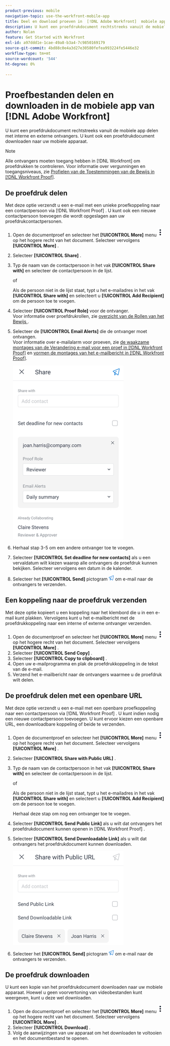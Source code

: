 ```yaml
---
product-previous: mobile
navigation-topic: use-the-workfront-mobile-app
title: Deel en download proeven in  [!DNL Adobe Workfront]  mobiele app
description: U kunt een proefdrukdocument rechtstreeks vanuit de mobiele app delen met interne en externe ontvangers. U kunt ook een proefdrukdocument downloaden naar uw mobiele apparaat.
author: Nolan
feature: Get Started with Workfront
exl-id: a97ddd1e-1cae-49a8-b3a4-7c9850169179
source-git-commit: 4bd88c0e4a3d27e30580fefea993224fe5446e32
workflow-type: tm+mt
source-wordcount: '544'
ht-degree: 0%

---
```


# Proefbestanden delen en downloaden in de mobiele app van [!DNL Adobe Workfront]

U kunt een proefdrukdocument rechtstreeks vanuit de mobiele app delen met interne en externe ontvangers. U kunt ook een proefdrukdocument downloaden naar uw mobiele apparaat.

>[!NOTE]
>
>Alle ontvangers moeten toegang hebben in [!DNL Workfront] om proefdrukken te controleren. Voor informatie over vergunningen en toegangsniveaus, zie [&#x200B; Profielen van de Toestemmingen van de Bewijs in  [!DNL Workfront Proof]](../../../workfront-proof/wp-acct-admin/account-settings/proof-perm-profiles-in-wp.md).

## De proefdruk delen

Met deze optie verzendt u een e-mail met een unieke proefkoppeling naar een contactpersoon via [!DNL Workfront Proof] . U kunt ook een nieuwe contactpersoon toevoegen die wordt opgeslagen aan uw proefdrukcontactpersonen.

1. Open de documentproef en selecteer het **[!UICONTROL More]** menu ![&#x200B; Meer menu &#x200B;](assets/mobile-verticalmoremenu-20x33.png) op het hogere recht van het document. Selecteer vervolgens **[!UICONTROL More]** .
1. Selecteer **[!UICONTROL Share]** .
1. Typ de naam van de contactpersoon in het vak **[!UICONTROL Share with]** en selecteer de contactpersoon in de lijst.

   of

   Als de persoon niet in de lijst staat, typt u het e-mailadres in het vak **[!UICONTROL Share with]** en selecteert u **[!UICONTROL Add Recipient]** om de persoon toe te voegen.

1. Selecteer **[!UICONTROL Proof Role]** voor de ontvanger.\
   Voor informatie over proefdrukrollen, zie [&#x200B; overzicht van de Rollen van het Bewijs &#x200B;](../../../review-and-approve-work/proofing/proofing-overview/proof-roles.md).
1. Selecteer de **[!UICONTROL Email Alerts]** die de ontvanger moet ontvangen.\
   Voor informatie over e-mailalarm voor proeven, zie [&#x200B; de waakzame montages van de Verandering e-mail voor een proef in  [!DNL Workfront Proof]](../../../workfront-proof/wp-emailsntfctns/email-alerts/change-email-alert-settings-wp.md) en [&#x200B; vormen de montages van het e-mailbericht in  [!DNL Workfront Proof]](../../../workfront-proof/wp-emailsntfctns/email-alerts/config-email-notification-settings-wp.md).

   ![&#x200B; het scherm van het Aandeel &#x200B;](assets/mobile-shareproof-350x551.png)

1. Herhaal stap 3-5 om een andere ontvanger toe te voegen.
1. Selecteer **[!UICONTROL Set deadline for new contacts]** als u een vervaldatum wilt kiezen waarop alle ontvangers de proefdruk kunnen bekijken. Selecteer vervolgens een datum in de kalender.
1. Selecteer het **[!UICONTROL Send]** pictogram ![&#x200B; verzend pictogram &#x200B;](assets/mobile-send-icon-25x26.png) om e-mail naar de ontvangers te verzenden.

## Een koppeling naar de proefdruk verzenden

Met deze optie kopieert u een koppeling naar het klembord die u in een e-mail kunt plakken. Vervolgens kunt u het e-mailbericht met de proefdrukkoppeling naar een interne of externe ontvanger verzenden.

1. Open de documentproef en selecteer het **[!UICONTROL More]** menu ![&#x200B; Meer menu &#x200B;](assets/mobile-verticalmoremenu-20x33.png) op het hogere recht van het document. Selecteer vervolgens **[!UICONTROL More]** .
1. Selecteer **[!UICONTROL Send Copy]** .
1. Selecteer **[!UICONTROL Copy to clipboard]** .
1. Open uw e-mailprogramma en plak de proefdrukkoppeling in de tekst van de e-mail.
1. Verzend het e-mailbericht naar de ontvangers waarmee u de proefdruk wilt delen.

## De proefdruk delen met een openbare URL

Met deze optie verzendt u een e-mail met een openbare proefkoppeling naar een contactpersoon via [!DNL Workfront Proof] . U kunt indien nodig een nieuwe contactpersoon toevoegen. U kunt ervoor kiezen een openbare URL, een downloadbare koppeling of beide te verzenden.

1. Open de documentproef en selecteer het **[!UICONTROL More]** menu ![&#x200B; Meer menu &#x200B;](assets/mobile-verticalmoremenu-20x33.png) op het hogere recht van het document. Selecteer vervolgens **[!UICONTROL More]** .
1. Selecteer **[!UICONTROL Share with Public URL]** .
1. Typ de naam van de contactpersoon in het vak **[!UICONTROL Share with]** en selecteer de contactpersoon in de lijst.

   of

   Als de persoon niet in de lijst staat, typt u het e-mailadres in het vak **[!UICONTROL Share with]** en selecteert u **[!UICONTROL Add Recipient]** om de persoon toe te voegen.

   Herhaal deze stap om nog een ontvanger toe te voegen.

1. Selecteer **[!UICONTROL Send Public Link]** als u wilt dat ontvangers het proefdrukdocument kunnen openen in [!DNL Workfront Proof] .
1. Selecteer **[!UICONTROL Send Downloadable Link]** als u wilt dat ontvangers het proefdrukdocument kunnen downloaden.

   ![[!UICONTROL Share with Public URL screen]](assets/mobile-sharepublicurl-proof-350x296.png)

1. Selecteer het **[!UICONTROL Send]** pictogram ![&#x200B; verzend pictogram &#x200B;](assets/mobile-send-icon-25x26.png) om e-mail naar de ontvangers te verzenden.

## De proefdruk downloaden

U kunt een kopie van het proefdrukdocument downloaden naar uw mobiele apparaat. Hoewel u geen voorvertoning van videobestanden kunt weergeven, kunt u deze wel downloaden.

1. Open de documentproef en selecteer het **[!UICONTROL More]** menu ![&#x200B; Meer menu &#x200B;](assets/mobile-verticalmoremenu-20x33.png) op het hogere recht van het document. Selecteer vervolgens **[!UICONTROL More]** .
1. Selecteer **[!UICONTROL Download]** .
1. Volg de aanwijzingen van uw apparaat om het downloaden te voltooien en het documentbestand te openen.
